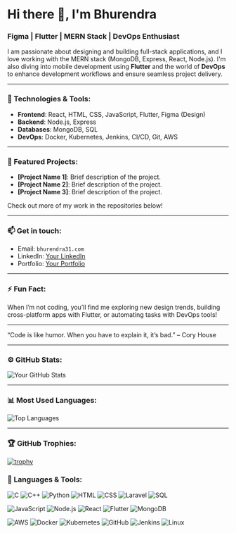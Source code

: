 # Hi there 👋, I'm Bhurendra 

### Figma | Flutter | MERN Stack | DevOps Enthusiast

I am passionate about designing and building full-stack applications, and I love working with the MERN stack (MongoDB, Express, React, Node.js). I'm also diving into mobile development using **Flutter** and the world of **DevOps** to enhance development workflows and ensure seamless project delivery. 

---

### 🚀 Technologies & Tools:
- **Frontend**: React, HTML, CSS, JavaScript, Flutter, Figma (Design)
- **Backend**: Node.js, Express
- **Databases**: MongoDB, SQL
- **DevOps**: Docker, Kubernetes, Jenkins, CI/CD, Git, AWS

---

### 🌟 Featured Projects:
- **[Project Name 1]**: Brief description of the project.
- **[Project Name 2]**: Brief description of the project.
- **[Project Name 3]**: Brief description of the project.

Check out more of my work in the repositories below!

---

### 📫 Get in touch:
- Email: `bhurendra31.com`
- LinkedIn: [Your LinkedIn](https://www.linkedin.com/in/bhurendra-kumar-sah-b03b371a9/)
- Portfolio: [Your Portfolio](https://your-portfolio.com)

---

### ⚡ Fun Fact:
When I’m not coding, you’ll find me exploring new design trends, building cross-platform apps with Flutter, or automating tasks with DevOps tools!

---

“Code is like humor. When you have to explain it, it’s bad.” – Cory House

---

### ⚙️ GitHub Stats:

![Your GitHub Stats](https://github-readme-stats.vercel.app/api?username=your-github-username&show_icons=true&theme=radical)

---

### 📊 Most Used Languages:
![Top Languages](https://github-readme-stats.vercel.app/api/top-langs/?username=your-github-username&layout=compact&theme=radical)

---

### 🏆 GitHub Trophies:
[![trophy](https://github-profile-trophy.vercel.app/?username=your-github-username&theme=onedark)](https://github.com/ryo-ma/github-profile-trophy)

  
  ### 🚀 Languages & Tools:
  ![C](https://img.shields.io/badge/-C-A8B9CC?style=for-the-badge&logo=c&logoColor=white)
![C++](https://img.shields.io/badge/-C++-00599C?style=for-the-badge&logo=cplusplus&logoColor=white)
![Python](https://img.shields.io/badge/-Python-3776AB?style=for-the-badge&logo=python&logoColor=white)
![HTML](https://img.shields.io/badge/-HTML5-E34F26?style=for-the-badge&logo=html5&logoColor=white)
![CSS](https://img.shields.io/badge/-CSS3-1572B6?style=for-the-badge&logo=css3&logoColor=white)
![Laravel](https://img.shields.io/badge/-Laravel-FF2D20?style=for-the-badge&logo=laravel&logoColor=white)
![SQL](https://img.shields.io/badge/-SQL-4479A1?style=for-the-badge&logo=postgresql&logoColor=white)

![JavaScript](https://img.shields.io/badge/-JavaScript-F7DF1E?style=for-the-badge&logo=javascript&logoColor=black)
![Node.js](https://img.shields.io/badge/-Node.js-339933?style=for-the-badge&logo=nodedotjs&logoColor=white)
![React](https://img.shields.io/badge/-React-61DAFB?style=for-the-badge&logo=react&logoColor=white)
![Flutter](https://img.shields.io/badge/-Flutter-02569B?style=for-the-badge&logo=flutter&logoColor=white)
![MongoDB](https://img.shields.io/badge/-MongoDB-47A248?style=for-the-badge&logo=mongodb&logoColor=white)

![AWS](https://img.shields.io/badge/-AWS-232F3E?style=for-the-badge&logo=amazon-aws&logoColor=white)
![Docker](https://img.shields.io/badge/-Docker-2496ED?style=for-the-badge&logo=docker&logoColor=white)
![Kubernetes](https://img.shields.io/badge/-Kubernetes-326CE5?style=for-the-badge&logo=kubernetes&logoColor=white)
![GitHub](https://img.shields.io/badge/-GitHub-181717?style=for-the-badge&logo=github&logoColor=white)
![Jenkins](https://img.shields.io/badge/-Jenkins-D24939?style=for-the-badge&logo=jenkins&logoColor=white)
![Linux](https://img.shields.io/badge/-Linux-FCC624?style=for-the-badge&logo=linux&logoColor=black)
